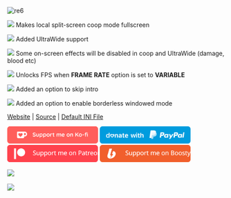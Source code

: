 ![re6](http://thirteenag.github.io/screens/re6/main2.jpg)

![](https://habrastorage.org/webt/ow/yy/mg/owyymgpibfqzfbwyf_iqoiqrede.png) Makes local split-screen coop mode fullscreen

![](https://habrastorage.org/webt/ow/yy/mg/owyymgpibfqzfbwyf_iqoiqrede.png) Added UltraWide support

![](https://habrastorage.org/webt/31/qm/gv/31qmgv6q0kj8zie1itat5ygfsuq.png) Some on-screen effects will be disabled in coop and UltraWide (damage, blood etc)

![](https://habrastorage.org/webt/ow/yy/mg/owyymgpibfqzfbwyf_iqoiqrede.png) Unlocks FPS when **FRAME RATE** option is set to **VARIABLE**

![](https://habrastorage.org/webt/ow/yy/mg/owyymgpibfqzfbwyf_iqoiqrede.png) Added an option to skip intro

![](https://habrastorage.org/webt/ow/yy/mg/owyymgpibfqzfbwyf_iqoiqrede.png) Added an option to enable borderless windowed mode

[Website](http://thirteenag.github.io/wfp#re6) | [Source](https://github.com/ThirteenAG/WidescreenFixesPack/blob/master/source/ResidentEvil6.FusionFix/dllmain.cpp) | [Default INI File](https://github.com/ThirteenAG/WidescreenFixesPack/blob/master/data/ResidentEvil6.FusionFix/scripts/ResidentEvil6.FusionFix.ini)

<a href="https://ko-fi.com/thirteenag"><img src="https://github.com/ThirteenAG/thirteenag.github.io/raw/master/img/buttons/kofi.svg" height="40"></a> <a href="https://paypal.me/SergeyP13"><img src="https://github.com/ThirteenAG/thirteenag.github.io/raw/master/img/buttons/paypal.svg" height="40"></a> <a href="https://www.patreon.com/ThirteenAG"><img src="https://github.com/ThirteenAG/thirteenag.github.io/raw/master/img/buttons/patreon.svg" height="40"></a> <a href="https://boosty.to/thirteenag/donate"><img src="https://github.com/ThirteenAG/thirteenag.github.io/raw/master/img/buttons/boosty.svg" height="40"></a>

![](https://github.com/ThirteenAG/WidescreenFixesPack/assets/4904157/47f7d7ba-adc8-45c1-a601-b80e3d7b9c42)

![](https://github.com/ThirteenAG/WidescreenFixesPack/assets/4904157/31c645bd-a501-4efc-960b-0dfa216d2007)
